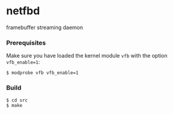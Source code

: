 netfbd
======

framebuffer streaming daemon

### Prerequisites

Make sure you have loaded the kernel module `vfb` with the option `vfb_enable=1`:

    $ modprobe vfb vfb_enable=1
    
### Build

    $ cd src
    $ make

